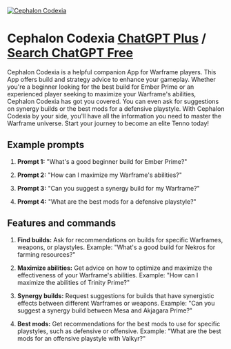 
[![Cephalon Codexia](https://files.oaiusercontent.com/file-EHyRf3iAl01ZMKL0uF97Xby0?se=2123-10-17T23%3A05%3A18Z&sp=r&sv=2021-08-06&sr=b&rscc=max-age%3D31536000%2C%20immutable&rscd=attachment%3B%20filename%3D7ac15aa2-88b7-4052-938a-ab29afa899d0.png&sig=4Rz7p5Qeh1H5VhKaKyTVPgZG5SURcTWsbcB6QuHyKlc%3D)](https://chat.openai.com/g/g-5wTuCto3H-cephalon-codexia)

# Cephalon Codexia [ChatGPT Plus](https://chat.openai.com/g/g-5wTuCto3H-cephalon-codexia) / [Search ChatGPT Free](https://gptcall.net/index.html#/?search=Cephalon%20Codexia)

Cephalon Codexia is a helpful companion App for Warframe players. This App offers build and strategy advice to enhance your gameplay. Whether you're a beginner looking for the best build for Ember Prime or an experienced player seeking to maximize your Warframe's abilities, Cephalon Codexia has got you covered. You can even ask for suggestions on synergy builds or the best mods for a defensive playstyle. With Cephalon Codexia by your side, you'll have all the information you need to master the Warframe universe. Start your journey to become an elite Tenno today!

## Example prompts

1. **Prompt 1:** "What's a good beginner build for Ember Prime?"

2. **Prompt 2:** "How can I maximize my Warframe's abilities?"

3. **Prompt 3:** "Can you suggest a synergy build for my Warframe?"

4. **Prompt 4:** "What are the best mods for a defensive playstyle?"

## Features and commands

1. **Find builds:** Ask for recommendations on builds for specific Warframes, weapons, or playstyles. Example: "What's a good build for Nekros for farming resources?"

2. **Maximize abilities:** Get advice on how to optimize and maximize the effectiveness of your Warframe's abilities. Example: "How can I maximize the abilities of Trinity Prime?"

3. **Synergy builds:** Request suggestions for builds that have synergistic effects between different Warframes or weapons. Example: "Can you suggest a synergy build between Mesa and Akjagara Prime?"

4. **Best mods:** Get recommendations for the best mods to use for specific playstyles, such as defensive or offensive. Example: "What are the best mods for an offensive playstyle with Valkyr?"



